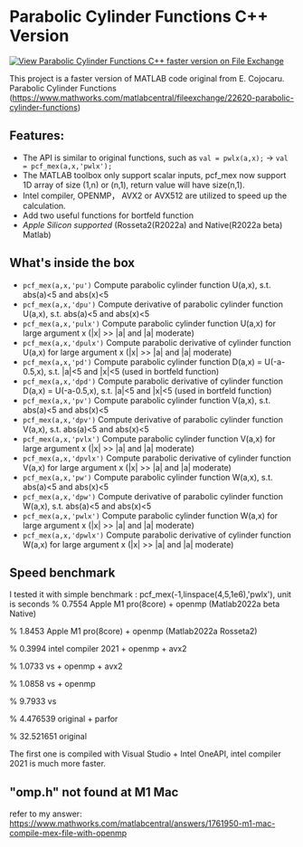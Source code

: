 # Parabolic Cylinder Functions C++ Version
[![View Parabolic Cylinder Functions C++ faster version on File Exchange](https://www.mathworks.com/matlabcentral/images/matlab-file-exchange.svg)](https://www.mathworks.com/matlabcentral/fileexchange/114125-parabolic-cylinder-functions-c-faster-version)

This project is a faster version of MATLAB code original from E. Cojocaru. Parabolic Cylinder Functions (https://www.mathworks.com/matlabcentral/fileexchange/22620-parabolic-cylinder-functions)

## Features: 
- The API is similar to original functions, such as `val = pwlx(a,x);` -> `val = pcf_mex(a,x,'pwlx');`
- The MATLAB toolbox only support scalar inputs, pcf_mex now support 1D array of size (1,n) or (n,1), return value will have size(n,1). 
- Intel compiler, OPENMP， AVX2 or AVX512 are utilized to speed up the calculation.
- Add two useful functions for bortfeld function
- *Apple Silicon supported* (Rosseta2(R2022a) and Native(R2022a beta) Matlab)

## What's inside the box
- `pcf_mex(a,x,'pu')` Compute parabolic cylinder function U(a,x), s.t. abs(a)<5 and abs(x)<5
- `pcf_mex(a,x,'dpu')` Compute derivative of parabolic cylinder function U(a,x), s.t. abs(a)<5 and abs(x)<5
- `pcf_mex(a,x,'pulx')` Compute parabolic cylinder function U(a,x) for large argument x (|x| >> |a| and |a| moderate)
- `pcf_mex(a,x,'dpulx')` Compute parabolic derivative of cylinder function U(a,x) for large argument x (|x| >> |a| and |a| moderate)
- `pcf_mex(a,x,'pd')` Compute parabolic cylinder function D(a,x) = U(-a-0.5,x), s.t. |a|<5 and |x|<5 (used in bortfeld function)
- `pcf_mex(a,x,'dpd')` Compute parabolic derivative of cylinder function D(a,x) = U(-a-0.5,x), s.t. |a|<5 and |x|<5 (used in bortfeld function)
- `pcf_mex(a,x,'pv')` Compute parabolic cylinder function V(a,x), s.t. abs(a)<5 and abs(x)<5
- `pcf_mex(a,x,'dpv')` Compute derivative of parabolic cylinder function V(a,x), s.t. abs(a)<5 and abs(x)<5
- `pcf_mex(a,x,'pvlx')` Compute parabolic cylinder function V(a,x) for large argument x (|x| >> |a| and |a| moderate)
- `pcf_mex(a,x,'dpvlx')` Compute parabolic derivative of cylinder function V(a,x) for large argument x (|x| >> |a| and |a| moderate)
- `pcf_mex(a,x,'pw')` Compute parabolic cylinder function W(a,x), s.t. abs(a)<5 and abs(x)<5
- `pcf_mex(a,x,'dpw')` Compute derivative of parabolic cylinder function W(a,x), s.t. abs(a)<5 and abs(x)<5
- `pcf_mex(a,x,'pwlx')` Compute parabolic cylinder function W(a,x) for large argument x (|x| >> |a| and |a| moderate)
- `pcf_mex(a,x,'dpwlx')` Compute parabolic derivative of cylinder function W(a,x) for large argument x (|x| >> |a| and |a| moderate)

## Speed benchmark
I tested it with simple benchmark : pcf_mex(-1,linspace(4,5,1e6),'pwlx'), unit is seconds
% 0.7554 Apple M1 pro(8core) + openmp (Matlab2022a beta Native)

% 1.8453 Apple M1 pro(8core) + openmp (Matlab2022a Rosseta2)

% 0.3994 intel compiler 2021 + openmp + avx2

% 1.0733 vs + openmp + avx2

% 1.0858 vs + openmp

% 9.7933 vs

% 4.476539 original + parfor

% 32.521651 original

The first one is compiled with Visual Studio + Intel OneAPI, intel compiler 2021 is much more faster.

## "omp.h" not found at M1 Mac
refer to my answer: https://www.mathworks.com/matlabcentral/answers/1761950-m1-mac-compile-mex-file-with-openmp
